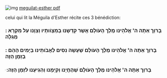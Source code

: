 
<html lang="en">
<head>
    <meta charset="UTF-8">
    <meta http-equiv="X-UA-Compatible" content="IE=edge">
    <meta name="viewport" content="width=device-width, initial-scale=1.0">
    <link rel="stylesheet" href="meguilat ester.css">
</head>
<body>
    <img src="https://davidroytman.com/wp-content/uploads/2019/09/IMG_0064-1.png" alt="img">
   <a href="https://www.torah-box.com/docs-hizouk/meguilat-esther.pdf">meguilat-esther pdf</a>
   <p>celui qui lit la Méguila d'Esther récite ces 3 bénédiction:</p>
    <h3>: בָרּוְך אַתָה ה' אֱלהֵינּו מֶלֶך הָעֹולָם אֲשֶר קִדְשָנּו בְמִצְוֹותָיו וְצִוָנּו עַל מִקְרָא מְגִלָה
       </h3>
       <h3>
       : בָרּוְך אַתָה ה' אֱלהֵינּו מֶלֶך הָעֹולָם ׁשֶעָשָה נִסִים לַאֲבֹותֵינּו בַיָמִים הָהֵם בַזְמָן הַזֶה
    </h3>
    <h3>ּ :בָרּוְך אַתָה ה' אֱלהֵינּו מֶלֶך הָעֹולָם ׁשֶהֶחֱיָנּו וְקִיְמָנּו וְהִגִיעָנּו לזְמָן הַזֶה</h3>

</body>
</html>
